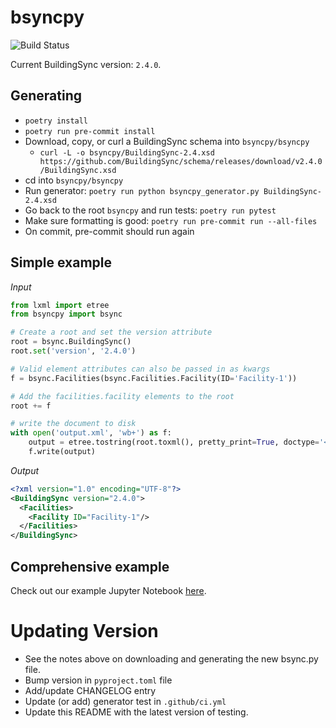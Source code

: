 # bsyncpy

![Build Status](https://github.com/BuildingSync/bsyncpy/actions/workflows/ci.yml/badge.svg?branch=develop)

Current BuildingSync version: `2.4.0`.

## Generating
- `poetry install`
- `poetry run pre-commit install`
- Download, copy, or curl a BuildingSync schema into `bsyncpy/bsyncpy`
  - `curl -L -o bsyncpy/BuildingSync-2.4.xsd https://github.com/BuildingSync/schema/releases/download/v2.4.0/BuildingSync.xsd`
- cd into `bsyncpy/bsyncpy`
- Run generator: `poetry run python bsyncpy_generator.py BuildingSync-2.4.xsd`
- Go back to the root `bsyncpy` and run tests: `poetry run pytest`
- Make sure formatting is good: `poetry run pre-commit run --all-files`
- On commit, pre-commit should run again

## Simple example

*Input*
```python
from lxml import etree
from bsyncpy import bsync

# Create a root and set the version attribute
root = bsync.BuildingSync()
root.set('version', '2.4.0')

# Valid element attributes can also be passed in as kwargs
f = bsync.Facilities(bsync.Facilities.Facility(ID='Facility-1'))

# Add the facilities.facility elements to the root
root += f

# write the document to disk
with open('output.xml', 'wb+') as f:
    output = etree.tostring(root.toxml(), pretty_print=True, doctype='<?xml version="1.0" encoding="UTF-8"?>')
    f.write(output)
```

*Output*
```xml
<?xml version="1.0" encoding="UTF-8"?>
<BuildingSync version="2.4.0">
  <Facilities>
    <Facility ID="Facility-1"/>
  </Facilities>
</BuildingSync>
```

## Comprehensive example

Check out our example Jupyter Notebook [here](https://nbviewer.jupyter.org/github/BuildingSync/schema/blob/develop-v2/docs/notebooks/bsync_examples/Small-Office-Level-1.ipynb).


# Updating Version

* See the notes above on downloading and generating the new bsync.py file. 
* Bump version in `pyproject.toml` file
* Add/update CHANGELOG entry
* Update (or add) generator test in `.github/ci.yml`
* Update this README with the latest version of testing.